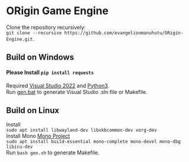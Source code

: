 # ORigin Game Engine

Clone the repository recursively: <br> 
`git clone --recursive https://github.com/evangelionmanuhutu/ORigin-Engine.git`. <br>

## Build on Windows
#### Please Install `pip install requests`
Required [Visual Studio 2022](https://visualstudio.microsoft.com/downloads/) and [Python3](https://www.python.org/downloads/).<br>
Run [gen.bat](gen.bat) to generate Visual Studio .sln file or Makefile.

## Build on Linux
Install<br>
`sudo apt install libwayland-dev libxkbcommon-dev xorg-dev`<br>
Install Mono
[Mono Project](https://www.mono-project.com/download/stable/#download-lin)<br>
`sudo apt install build-essential mono-complete mono-devel mono-dbg libicu-dev`<br>
Run `bash gen.sh` to generate Makefile.<br>
